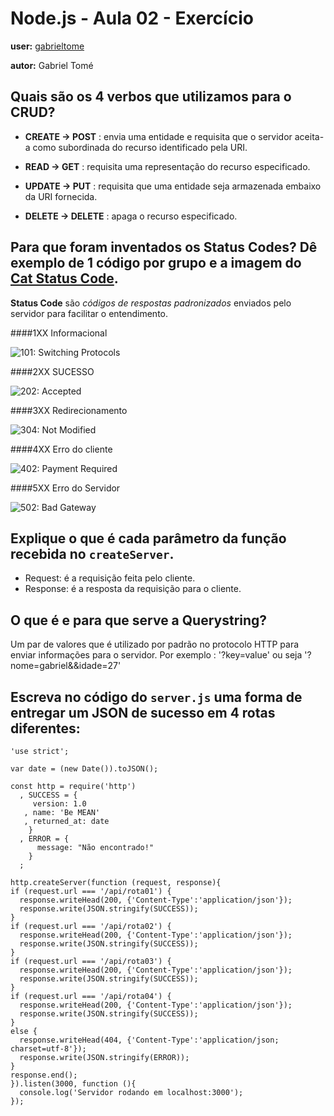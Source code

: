 # Node.js - Aula 02 - Exercício
**user:** [gabrieltome](https://github.com/gabrieltome)

**autor:** Gabriel Tomé

## Quais são os 4 verbos que utilizamos para o CRUD?

- **CREATE -> POST** : envia uma entidade e requisita que o servidor aceita-a como subordinada do recurso identificado pela URI.

- **READ -> GET** : requisita uma representação do recurso especificado.

- **UPDATE -> PUT** : requisita que uma entidade seja armazenada embaixo da URI fornecida.

- **DELETE -> DELETE** : apaga o recurso especificado.



## Para que foram inventados os Status Codes? Dê exemplo de 1 código por grupo e a imagem do [Cat Status Code](https://http.cat/).

**Status Code** são *códigos de respostas padronizados* enviados pelo servidor para facilitar o entendimento. 

####1XX Informacional

![101: Switching Protocols](https://http.cat/101)

####2XX SUCESSO

![202: Accepted](https://http.cat/202)

####3XX Redirecionamento

![304: Not Modified](https://http.cat/304)

####4XX Erro do cliente

![402: Payment Required](https://http.cat/402)

####5XX Erro do Servidor

![502: Bad Gateway](https://http.cat/502)


## Explique o que é cada parâmetro da função recebida no `createServer`.

- Request: é a requisição feita pelo cliente.
- Response: é a resposta da requisição para o cliente.

## O que é e para que serve a Querystring?

Um par de valores que é utilizado por padrão no protocolo HTTP para enviar informações para o servidor.
Por exemplo : '?key=value'  ou seja '?nome=gabriel&&idade=27'

## Escreva no código do `server.js` uma forma de entregar um JSON de sucesso em 4 rotas diferentes:

```
'use strict';

var date = (new Date()).toJSON();

const http = require('http')
  , SUCCESS = {
     version: 1.0
   , name: 'Be MEAN'
   , returned_at: date
    }
  , ERROR = {
      message: "Não encontrado!"
    }
  ;

http.createServer(function (request, response){
if (request.url === '/api/rota01') {
  response.writeHead(200, {'Content-Type':'application/json'});
  response.write(JSON.stringify(SUCCESS));
}
if (request.url === '/api/rota02') {
  response.writeHead(200, {'Content-Type':'application/json'});
  response.write(JSON.stringify(SUCCESS));
}
if (request.url === '/api/rota03') {
  response.writeHead(200, {'Content-Type':'application/json'});
  response.write(JSON.stringify(SUCCESS));
}
if (request.url === '/api/rota04') {
  response.writeHead(200, {'Content-Type':'application/json'});
  response.write(JSON.stringify(SUCCESS));
}
else {
  response.writeHead(404, {'Content-Type':'application/json; charset=utf-8'});
  response.write(JSON.stringify(ERROR));
}
response.end();
}).listen(3000, function (){
  console.log('Servidor rodando em localhost:3000');
});
```
